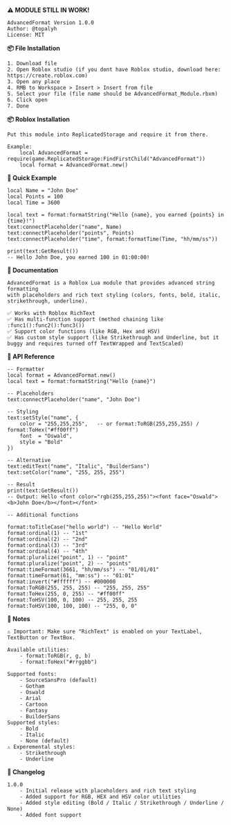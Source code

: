 **⚠️ MODULE STILL IN WORK!**

    AdvancedFormat Version 1.0.0
    Author: @topalyh
    License: MIT
**📦 File Installation**

    1. Download file
    2. Open Roblox studio (if you dont have Roblox studio, download here: https://create.roblox.com)
    3. Open any place
    4. RMB to Workspace > Insert > Insert from file
    5. Select your file (file name should be AdvancedFormat_Module.rbxm)
    6. Click open
    7. Done
**📦 Roblox Installation**

    Put this module into ReplicatedStorage and require it from there.

    Example:
        local AdvancedFormat = require(game.ReplicatedStorage:FindFirstChild("AdvancedFormat"))
        local format = AdvancedFormat.new()
**🚀 Quick Example**

    local Name = "John Doe"
    local Points = 100
    local Time = 3600

   	local text = format:formatString("Hello {name}, you earned {points} in {time}!")
   	text:connectPlaceholder("name", Name)
    text:connectPlaceholder("points", Points)
    text:connectPlaceholder("time", format:formatTime(Time, "hh/mm/ss"))
    
    print(text:GetResult())
    -- Hello John Doe, you earned 100 in 01:00:00!
**📖 Documentation**

    AdvancedFormat is a Roblox Lua module that provides advanced string formatting
    with placeholders and rich text styling (colors, fonts, bold, italic, strikethrough, underline).

    ✅ Works with Roblox RichText
    ✅ Has multi-function support (method chaining like :func1():func2():func3())  
    ✅ Support color functions (like RGB, Hex and HSV)
    ✅ Has custom style support (like Strikethrough and Underline, but it buggy and requires turned off TextWrapped and TextScaled)
**📑 API Reference**

    -- Formatter
    local format = AdvancedFormat.new()
    local text = format:formatString("Hello {name}")

    -- Placeholders
    text:connectPlaceholder("name", "John Doe")

    -- Styling
    text:setStyle("name", {
        color = "255,255,255",   -- or format:ToRGB(255,255,255) / format:ToHex("#ff00ff")
        font  = "Oswald",
        style = "Bold"
    })

    -- Alternative
    text:editText("name", "Italic", "BuilderSans")
    text:setColor("name", "255, 255, 255")

    -- Result
    print(text:GetResult())
    -- Output: Hello <font color="rgb(255,255,255)"><font face="Oswald"><b>John Doe</b></font></font>
    
    -- Additional functions
    
    format:toTitleCase("hello world") -- "Hello World"
    format:ordinal(1) -- "1st"
    format:ordinal(2) -- "2nd"
    format:ordinal(3) -- "3rd"
    format:ordinal(4) -- "4th"
    format:pluralize("point", 1) -- "point"
    format:pluralize("point", 2) -- "points"
    format:timeFormat(3661, "hh/mm/ss") -- "01/01/01"
    format:timeFormat(61, "mm:ss") -- "01:01"
    format:invert("#ffffff") -- #000000
    format:ToRGB(255, 255, 255) -- "255, 255, 255"
    format:ToHex(255, 0, 255) -- "#ff00ff"
    format:ToHSV(100, 0, 100) -- 255, 255, 255
    format:ToHSV(100, 100, 100) -- "255, 0, 0"
**🎨 Notes**

    ⚠️ Important: Make sure "RichText" is enabled on your TextLabel, TextButton or TextBox.

    Available utilities:
        - format:ToRGB(r, g, b)
        - format:ToHex("#rrggbb")

    Supported fonts:
        - SourceSansPro (default)
        - Gotham
        - Oswald
        - Arial
        - Cartoon
        - Fantasy
        - BuilderSans
    Supported styles:
        - Bold
        - Italic
        - None (default)
   	⚠️ Experemental styles:
   		- Strikethrough
        - Underline
**📝 Changelog**

    1.0.0
        - Initial release with placeholders and rich text styling
        - Added support for RGB, HEX and HSV color utilities
        - Added style editing (Bold / Italic / Strikethrough / Underline / None)
        - Added font support

